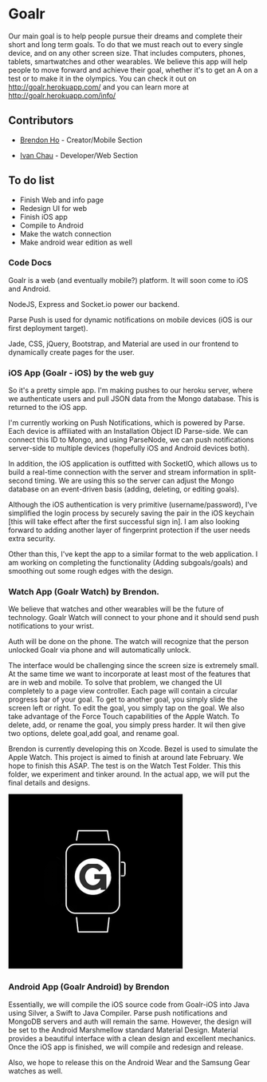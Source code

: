 # Goalr

  Our main goal is to help people pursue their dreams and complete their short and long term goals. To do that we must reach out to every single device, and on any other screen size. That includes computers, phones, tablets, smartwatches and other wearables. We believe this app will help people to move forward and achieve their goal, whether it's to get an A on a test or to make it in the olympics.
  You can check it out on http://goalr.herokuapp.com/
  and you can learn more at http://goalr.herokuapp.com/info/

## Contributors 
* [Brendon Ho](https://github.com/brendonho01) - Creator/Mobile Section

* [Ivan Chau](https://github.com/ichauster) - Developer/Web Section

## To do list
* Finish Web and info page
* Redesign UI for web
* Finish iOS app
* Compile to Android
* Make the watch connection
* Make android wear edition as well

### Code Docs
Goalr is a web (and eventually mobile?) platform. It will soon come to iOS and Android.

NodeJS, Express and Socket.io power our backend.

Parse Push is used for dynamic notifications on mobile devices (iOS is our first deployment target).

Jade, CSS, jQuery, Bootstrap, and Material are used in our frontend to dynamically create pages for the user.

### iOS App (Goalr - iOS) by the web guy
So it's a pretty simple app. I'm making pushes to our heroku server, where we authenticate users and pull JSON data from the Mongo database. This is returned to the iOS app. 

I'm currently working on Push Notifications, which is powered by Parse. Each device is affiliated with an Installation Object ID Parse-side. We can connect this ID to Mongo, and using ParseNode, we can push notifications server-side to multiple devices (hopefully iOS and Android devices both). 

In addition, the iOS application is outfitted with SocketIO, which allows us to build a real-time connection with the server and stream information in split-second timing. We are using this so the server can adjust the Mongo database on an event-driven basis (adding, deleting, or editing goals).

Although the iOS authentication is very primitive (username/password), I've simplified the login process by securely saving the pair in the iOS keychain [this will take effect after the first successful sign in]. I am also looking forward to adding another layer of fingerprint protection if the user needs extra security. 

Other than this, I've kept the app to a similar format to the web application. I am working on completing the functionality (Adding subgoals/goals) and smoothing out some rough edges with the design.

### Watch App (Goalr Watch) by Brendon. 
We believe that watches and other wearables will be the future of technology. Goalr Watch will connect to your phone and it should send push notifications to your wrist.

Auth will be done on the phone. The watch will recognize that the person unlocked Goalr via phone and will automatically unlock.

The interface would be challenging since the screen size is extremely small. At the same time we want to incorporate at least most of the features that are in web and mobile. To solve that problem, we changed the UI completely to a page view controller. Each page will contain a circular progress bar of your goal. To get to another goal, you simply slide the screen left or right. To edit the goal, you simply tap on the goal. We also take advantage of the Force Touch capabilities of the Apple Watch. To delete, add, or rename the goal, you simply press harder. It wil then give two options, delete goal,add goal, and rename goal.

Brendon is currently developing this on Xcode. Bezel is used to simulate the Apple Watch. This project is aimed to finish at around late February. We hope to finish this ASAP. The test is on the Watch Test Folder. This this folder, we experiment and tinker around. In the actual app, we will put the final details and designs.

![alt tag](https://github.com/ClevererMango27/Goalr/blob/master/goalrpic.png)

### Android App (Goalr Android) by Brendon
Essentially, we will compile the iOS source code from Goalr-iOS into Java using Silver, a Swift to Java Compiler. Parse push notifications and MongoDB servers and auth will remain the same. However, the design will be set to the Android Marshmellow standard Material Design. Material provides a beautiful interface with a clean design and excellent mechanics. Once the iOS app is finished, we will compile and redesign and release. 

Also, we hope to release this on the Android Wear and the Samsung Gear watches as well.

